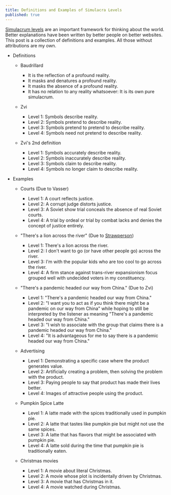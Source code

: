 ```yaml
---
title: Definitions and Examples of Simulacra Levels
published: true
---
```


[Simulacrum levels](https://www.lesswrong.com/tag/simulacrum-levels) are an important framework for thinking about the world. Better explanations have been written by better people on better websites. This post is a collection of definitions and examples. All those without attributions are my own. 

- Definitions

  - Baudrillard

    - It is the reflection of a profound reality.
    - It masks and denatures a profound reality.
    - It masks the absence of a profound reality.
    - It has no relation to any reality whatsoever: It is its own pure simulacrum.

  - Zvi

    - Level 1: Symbols describe reality.
    - Level 2: Symbols pretend to describe reality.
    - Level 3: Symbols pretend to pretend to describe reality.
    - Level 4: Symbols need not pretend to describe reality.

  - Zvi's 2nd definition

    - Level 1: Symbols accurately describe reality.
    - Level 2: Symbols inaccurately describe reality.
    - Level 3: Symbols claim to describe reality.
    - Level 4: Symbols no longer claim to describe reality.

- Examples

  - Courts (Due to Vasser)

    - Level 1: A court reflects justice.
    - Level 2: A corrupt judge distorts justice.
    - Level 3: A Soviet show trial conceals the absence of real Soviet courts.
    - Level 4: A trial by ordeal or trial by combat lacks and denies the concept of justice entirely.

  - "There's a lion across the river" (Due to [Strawperson](https://www.lesswrong.com/users/strawperson))

    - Level 1: There's a lion across the river.
    - Level 2: I don't want to go (or have other people go) across the river.
    - Level 3: I'm with the popular kids who are too cool to go across the river.
    - Level 4: A firm stance against trans-river expansionism focus grouped well with undecided voters in my constituency.

  - "There's a pandemic headed our way from China." (Due to Zvi)

    - Level 1: "There's a pandemic headed our way from China."
    - Level 2: "I want you to act as if you think there might be a pandemic on our way from China" while hoping to still be interpreted by the listener as meaning "There's a pandemic headed our way from China."
    - Level 3: "I wish to associate with the group that claims there is a pandemic headed our way from China."
    - Level 4: "It is advantageous for me to say there is a pandemic headed our way from China."

  - Advertising

    - Level 1: Demonstrating a specific case where the product generates value.
    - Level 2: Artificially creating a problem, then solving the problem with the product.
    - Level 3: Paying people to say that product has made their lives better.
    - Level 4: Images of attractive people using the product.

  - Pumpkin Spice Latte

    - Level 1: A latte made with the spices traditionally used in pumpkin pie.
    - Level 2: A latte that tastes like pumpkin pie but might not use the same spices.
    - Level 3: A latte that has flavors that might be associated with pumpkin pie.
    - Level 4: A latte sold during the time that pumpkin pie is traditionally eaten.

  - Christmas movies

    - Level 1: A movie about literal Christmas. 
    - Level 2: A movie whose plot is incidentally driven by Christmas.
    - Level 3: A movie that has Christmas in it.
    - Level 4: A movie watched during Christmas.
